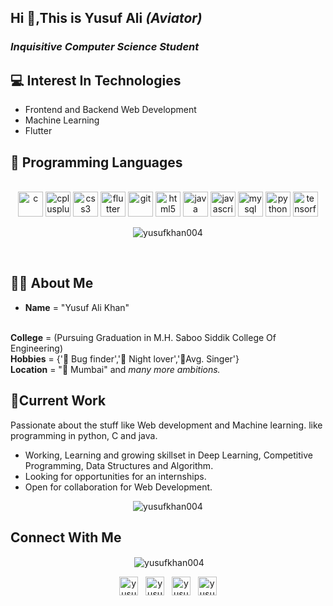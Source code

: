 <h2 align="left">Hi 👋,This is Yusuf Ali <i> (Aviator) </i></h2>
<h3 align="left"> <i>Inquisitive Computer Science Student </i></h3>

<h2> 💻 Interest In Technologies</h2>

- Frontend and Backend Web Development
- Machine Learning
- Flutter

<h2> 👾 Programming Languages </h2>

<p align="center"> <br> <img src="https://devicons.github.io/devicon/devicon.git/icons/c/c-original.svg" alt="c" width="40" height="40"/> <img src="https://devicons.github.io/devicon/devicon.git/icons/cplusplus/cplusplus-original.svg" alt="cplusplus" width="40" height="40"/> <img src="https://devicons.github.io/devicon/devicon.git/icons/css3/css3-original-wordmark.svg" alt="css3" width="40" height="40"/> <img src="https://www.vectorlogo.zone/logos/flutterio/flutterio-icon.svg" alt="flutter" width="40" height="40"/> <img src="https://www.vectorlogo.zone/logos/git-scm/git-scm-icon.svg" alt="git" width="40" height="40"/> <img src="https://devicons.github.io/devicon/devicon.git/icons/html5/html5-original-wordmark.svg" alt="html5" width="40" height="40"/> <img src="https://devicons.github.io/devicon/devicon.git/icons/java/java-original-wordmark.svg" alt="java" width="40" height="40"/> <img src="https://devicons.github.io/devicon/devicon.git/icons/javascript/javascript-original.svg" alt="javascript" width="40" height="40"/> <img src="https://devicons.github.io/devicon/devicon.git/icons/mysql/mysql-original-wordmark.svg" alt="mysql" width="40" height="40"/> <img src="https://devicons.github.io/devicon/devicon.git/icons/python/python-original.svg" alt="python" width="40" height="40"/> <img src="https://www.vectorlogo.zone/logos/tensorflow/tensorflow-icon.svg" alt="tensorflow" width="40" height="40"/></p>
<p align="center"><img align="center" src="https://github-readme-stats.vercel.app/api/top-langs/?username=yusufkhan004&layout=compact&hide=html" alt="yusufkhan004" /></p>

<br>
<h2>👦🏻 About Me</h2>

- <b>Name</b> = "Yusuf Ali Khan" 
<br>
<b> College</b> = (Pursuing Graduation in M.H. Saboo Siddik College Of Engineering) 
<br>
<b>Hobbies</b> = {'🐞 Bug finder','🦉 Night lover','🎤Avg. Singer'} 
<br>
<b>Location</b> = "🌆 Mumbai" and <i>many more ambitions.</i>   
<br>
<h2>💼Current Work </h2>

Passionate about the stuff like Web development and Machine learning. like programming in python, C and java. 

- Working, Learning and growing skillset in Deep Learning, Competitive Programming, Data Structures and Algorithm.
- Looking for opportunities for an internships.
- Open for collaboration for Web Development.
<p align="center"> <img src="https://komarev.com/ghpvc/?username=yusufkhan004" alt="yusufkhan004" /> </p>

<h2>Connect With Me </h2>

<p align="center">&nbsp;<img align="center" src="https://github-readme-stats.vercel.app/api?username=yusufkhan004&show_icons=true" alt="yusufkhan004" /></p>

<p align="center">
<a href="https://instagram.com/yusuf___khan" target="blank"><img align="center" src="https://cdn.jsdelivr.net/npm/simple-icons@3.0.1/icons/instagram.svg" alt="yusuf__khan" height="30" width="30" /></a>
    &nbsp
<a href="https://fb.com/yusuf khan" target="blank"><img align="center" src="https://cdn.jsdelivr.net/npm/simple-icons@3.0.1/icons/facebook.svg" alt="yusuf khan" height="30" width="30" /></a>
  &nbsp
  <a href="www.linkedin.com/in/yusufkhan004" target="blank"><img align="center" src="https://cdn.jsdelivr.net/npm/simple-icons@3.0.1/icons/linkedin.svg" alt="yusuf khan" height="30" width="30" /></a>
  &nbsp
<a href="https://stackoverflow.com/users/yusuf khan" target="blank"><img align="center" src="https://cdn.jsdelivr.net/npm/simple-icons@3.0.1/icons/stackoverflow.svg" alt="yusuf khan" height="30" width="30" /></a>
</p>
